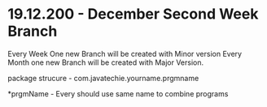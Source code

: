 # 19.12.200 - December Second Week Branch

Every Week One new Branch will be created with Minor version
Every Month one new Branch will be created with Major Version.

package strucure - com.javatechie.yourname.prgmname

*prgmName - Every should use same name to combine programs


